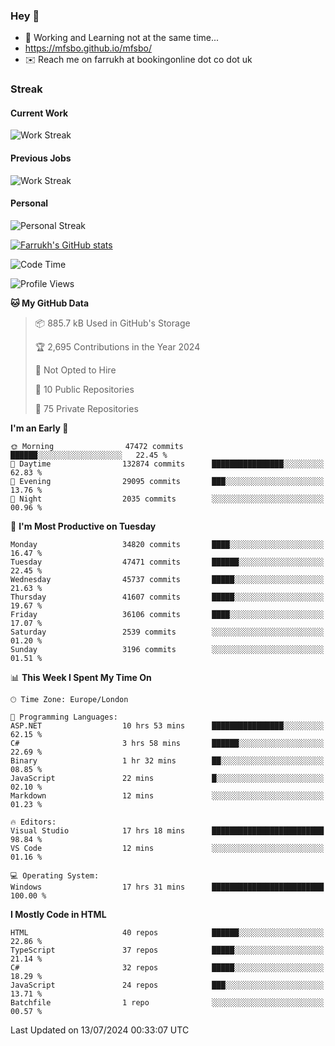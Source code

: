 ### Hey 👋

- 🏃 Working and Learning not at the same time...
- https://mfsbo.github.io/mfsbo/
- ✉️ Reach me on farrukh at bookingonline dot co dot uk

### Streak
#### Current Work
![Work Streak](https://streak-stats.demolab.com/?user=mfsbo)
#### Previous Jobs
![Work Streak](https://streak-stats.demolab.com/?user=farrukhcw)
#### Personal
![Personal Streak](https://streak-stats.demolab.com/?user=farrukhsubhani)

[![Farrukh's GitHub stats](https://github-readme-stats.vercel.app/api?username=mfsbo&hide=stars&count_private=true)](https://github.com/mfsbo/)

<!--START_SECTION:waka-->
![Code Time](http://img.shields.io/badge/Code%20Time-664%20hrs%2051%20mins-blue)

![Profile Views](http://img.shields.io/badge/Profile%20Views-0-blue)

**🐱 My GitHub Data** 

> 📦 885.7 kB Used in GitHub's Storage 
 > 
> 🏆 2,695 Contributions in the Year 2024
 > 
> 🚫 Not Opted to Hire
 > 
> 📜 10 Public Repositories 
 > 
> 🔑 75 Private Repositories 
 > 
**I'm an Early 🐤** 

```text
🌞 Morning                47472 commits       ██████░░░░░░░░░░░░░░░░░░░   22.45 % 
🌆 Daytime                132874 commits      ████████████████░░░░░░░░░   62.83 % 
🌃 Evening                29095 commits       ███░░░░░░░░░░░░░░░░░░░░░░   13.76 % 
🌙 Night                  2035 commits        ░░░░░░░░░░░░░░░░░░░░░░░░░   00.96 % 
```
📅 **I'm Most Productive on Tuesday** 

```text
Monday                   34820 commits       ████░░░░░░░░░░░░░░░░░░░░░   16.47 % 
Tuesday                  47471 commits       ██████░░░░░░░░░░░░░░░░░░░   22.45 % 
Wednesday                45737 commits       █████░░░░░░░░░░░░░░░░░░░░   21.63 % 
Thursday                 41607 commits       █████░░░░░░░░░░░░░░░░░░░░   19.67 % 
Friday                   36106 commits       ████░░░░░░░░░░░░░░░░░░░░░   17.07 % 
Saturday                 2539 commits        ░░░░░░░░░░░░░░░░░░░░░░░░░   01.20 % 
Sunday                   3196 commits        ░░░░░░░░░░░░░░░░░░░░░░░░░   01.51 % 
```


📊 **This Week I Spent My Time On** 

```text
🕑︎ Time Zone: Europe/London

💬 Programming Languages: 
ASP.NET                  10 hrs 53 mins      ████████████████░░░░░░░░░   62.15 % 
C#                       3 hrs 58 mins       ██████░░░░░░░░░░░░░░░░░░░   22.69 % 
Binary                   1 hr 32 mins        ██░░░░░░░░░░░░░░░░░░░░░░░   08.85 % 
JavaScript               22 mins             █░░░░░░░░░░░░░░░░░░░░░░░░   02.10 % 
Markdown                 12 mins             ░░░░░░░░░░░░░░░░░░░░░░░░░   01.23 % 

🔥 Editors: 
Visual Studio            17 hrs 18 mins      █████████████████████████   98.84 % 
VS Code                  12 mins             ░░░░░░░░░░░░░░░░░░░░░░░░░   01.16 % 

💻 Operating System: 
Windows                  17 hrs 31 mins      █████████████████████████   100.00 % 
```

**I Mostly Code in HTML** 

```text
HTML                     40 repos            ██████░░░░░░░░░░░░░░░░░░░   22.86 % 
TypeScript               37 repos            █████░░░░░░░░░░░░░░░░░░░░   21.14 % 
C#                       32 repos            █████░░░░░░░░░░░░░░░░░░░░   18.29 % 
JavaScript               24 repos            ███░░░░░░░░░░░░░░░░░░░░░░   13.71 % 
Batchfile                1 repo              ░░░░░░░░░░░░░░░░░░░░░░░░░   00.57 % 
```




 Last Updated on 13/07/2024 00:33:07 UTC
<!--END_SECTION:waka-->
<!--
**mfsbo/mfsbo** is a ✨ _special_ ✨ repository because its `README.md` (this file) appears on your GitHub profile.

Here are some ideas to get you started:

- 🔭 I’m currently working on ...
- 🌱 I’m currently learning ...
- 👯 I’m looking to collaborate on ...
- 🤔 I’m looking for help with ...
- 💬 Ask me about ...
- 📫 How to reach me: ...
- 😄 Pronouns: ...
- ⚡ Fun fact: ...
-->
